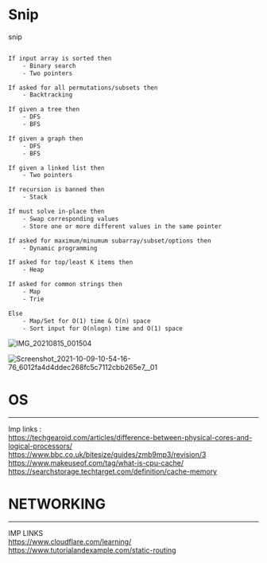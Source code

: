# Snip
snip


```diff

If input array is sorted then
    - Binary search
    - Two pointers

If asked for all permutations/subsets then
    - Backtracking

If given a tree then
    - DFS
    - BFS

If given a graph then
    - DFS
    - BFS

If given a linked list then
    - Two pointers

If recursion is banned then
    - Stack

If must solve in-place then
    - Swap corresponding values
    - Store one or more different values in the same pointer

If asked for maximum/minumum subarray/subset/options then
    - Dynamic programming

If asked for top/least K items then
    - Heap

If asked for common strings then
    - Map
    - Trie

Else
    - Map/Set for O(1) time & O(n) space
    - Sort input for O(nlogn) time and O(1) space


```



![IMG_20210815_001504](https://user-images.githubusercontent.com/75937169/138553492-46314a60-8eae-4d10-a47f-c5cfd1d0cafb.jpg)

![Screenshot_2021-10-09-10-54-16-76_6012fa4d4ddec268fc5c7112cbb265e7__01](https://user-images.githubusercontent.com/75937169/138553497-ef7acd8e-1be0-4345-bb7d-51382c94c738.jpg)




# OS
------
Imp links : <br /> 
https://techgearoid.com/articles/difference-between-physical-cores-and-logical-processors/        <br /> 
https://www.bbc.co.uk/bitesize/guides/zmb9mp3/revision/3     <br /> 
https://www.makeuseof.com/tag/what-is-cpu-cache/      <br /> 
https://searchstorage.techtarget.com/definition/cache-memory     <br /> 


# NETWORKING
------
IMP LINKS <br />
https://www.cloudflare.com/learning/
https://www.tutorialandexample.com/static-routing
